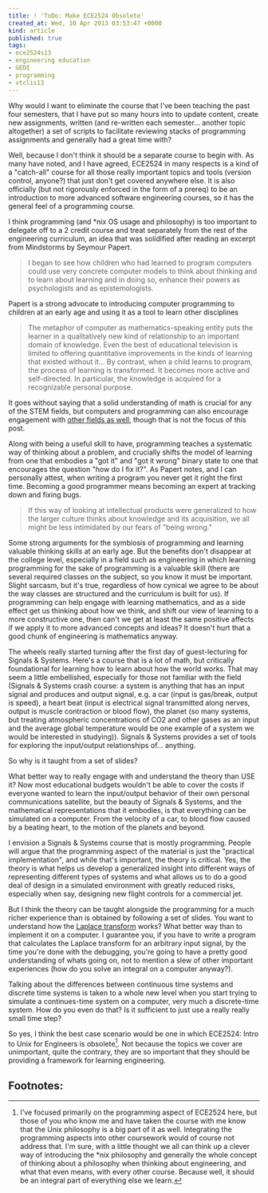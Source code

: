 ```yaml
---
title: ! 'ToDo: Make ECE2524 Obsolete'
created_at: Wed, 10 Apr 2013 03:53:47 +0000
kind: article
published: true
tags:
- ece2524s13
- engineering education
- GEDI
- programming
- vtclis13
---
```


Why would I want to eliminate the course that I've been teaching the
past four semesters, that I have put so many hours into to update
content, create new assignments, written (and re-written each
semester… another topic altogether) a set of scripts to facilitate
reviewing stacks of programming assignments and generally had a great
time with?

Well, because I don't think it should be a separate course to begin
with. As many have noted, and I have agreed, ECE2524 in many respects
is a kind of a "catch-all" course for all those really important
topics and tools (version control, anyone?) that just don't get
covered anywhere else. It is also officially (but not rigorously
enforced in the form of a prereq) to be an introduction to more
advanced software engineering courses, so it has the general feel of a
programming course.

<!-- more -->

I think programming (and *nix OS usage and philosophy) is too
important to delegate off to a 2 credit course and treat separately
from the rest of the engineering curriculum, an idea that was
solidified after reading an excerpt from Mindstorms by Seymour Papert.

> I began to see how children who had learned to program computers
> could use very concrete computer models to think about thinking and
> to learn about learning and in doing so, enhance their powers as
> psychologists and as epistemologists.


Papert is a strong advocate to introducing computer programming to
children at an early age and using it as a tool to learn other
disciplines

>The metaphor of computer as mathematics-speaking entity puts the
>learner in a qualitatively new kind of relationship to an important
>domain of knowledge. Even the best of educational television is
>limited to offering quantitative improvements in the kinds of
>learning that existed without it… By contrast, when a child learns to
>program, the process of learning is transformed. It becomes more
>active and self-directed. In particular, the knowledge is acquired
>for a recognizable personal purpose.

It goes without saying that a solid understanding of math is crucial
for any of the STEM fields, but computers and programming can also
encourage engagement with
[other fields as well](http://blogs.kqed.org/mindshift/2013/04/combining-robotics-with-poetry-art-and-engineering-can-co-exist/),
though that is not the focus of this post.

Along with being a useful skill to have, programming teaches a
systematic way of thinking about a problem, and crucially shifts the
model of learning from one that embodies a "got it" and "got it wrong"
binary state to one that encourages the question "how do I fix
it?". As Papert notes, and I can personally attest, when writing a
program you never get it right the first time. Becoming a good
programmer means becoming an expert at tracking down and fixing bugs.

> If this way of looking at intellectual products were generalized to
> how the larger culture thinks about knowledge and its acquisition,
> we all might be less intimidated by our fears of "being wrong."

Some strong arguments for the symbiosis of programming and learning
valuable thinking skills at an early age. But the benefits don't
disappear at the college level, especially in a field such as
engineering in which learning programming for the sake of programming
is a valuable skill (there are several required classes on the
subject, so you know it must be important. Slight sarcasm, but it's
true, regardless of how cynical we agree to be about the way classes
are structured and the curriculum is built for us). If programming can
help engage with learning mathematics, and as a side effect get us
thinking about how we think, and shift our view of learning to a more
constructive one, then can't we get at least the same positive affects
if we apply it to more advanced concepts and ideas? It doesn't hurt
that a good chunk of engineering is mathematics anyway.

The wheels really started turning after the first day of
guest-lecturing for Signals & Systems. Here's a course that is a lot
of math, but critically foundational for learning how to learn about
how the world works. That may seem a little embellished, especially
for those not familiar with the field (Signals & Systems crash course:
a system is anything that has an input signal and produces and output
signal, e.g. a car (input is gas/break, output is speed), a heart beat
(input is electrical signal transmitted along nerves, output is muscle
contraction or blood flow), the planet (so many systems, but treating
atmospheric concentrations of CO2 and other gases as an input and the
average global temperature would be one example of a system we would
be interested in studying)). Signals & Systems provides a set of tools
for exploring the input/output relationships of… anything.

So why is it taught from a set of slides?

What better way to really engage with and understand the theory than
USE it? Now most educational budgets wouldn't be able to cover the
costs if everyone wanted to learn the input/output behavior of their
own personal communications satellite, but the beauty of Signals &
Systems, and the mathematical representations that it embodies, is
that everything can be simulated on a computer. From the velocity of a
car, to blood flow caused by a beating heart, to the motion of the
planets and beyond.

I envision a Signals & Systems course that is mostly
programming. People will argue that the programming aspect of the
material is just the "practical implementation", and while that's
important, the theory is critical. Yes, the theory is what helps us
develop a generalized insight into different ways of representing
different types of systems and what allows us to do a good deal of
design in a simulated environment with greatly reduced risks,
especially when say, designing new flight controls for a commercial
jet.

But I think the theory can be taught alongside the programming for a
much richer experience than is obtained by following a set of
slides. You want to understand how the
[Laplace transform](http://en.wikipedia.org/wiki/Laplace_transform)
works? What better way than to implement it on a computer. I guarantee
you, if you have to write a program that calculates the Laplace
transform for an arbitrary input signal, by the time you're done with
the debugging, you're going to have a pretty good understanding of
whats going on, not to mention a slew of other important experiences
(how do you solve an integral on a computer anyway?).

Talking about the differences between continuous time systems and
discrete time systems is taken to a whole new level when you start
trying to simulate a continues-time system on a computer, very much a
discrete-time system. How do you even do that? Is it sufficient to
just use a really really small time step?

So yes, I think the best case scenario would be one in which ECE2524:
Intro to Unix for Engineers is obsolete[^focus]. Not because the topics we
cover are unimportant, quite the contrary, they are so important that
they should be providing a framework for learning engineering.

Footnotes:
-----------

[^focus]: I've focused primarily on the programming aspect of ECE2524
    here, but those of you who know me and have taken the course with
    me know that the Unix philosophy is a big part of it as
    well. Integrating the programming aspects into other coursework
    would of course not address that. I'm sure, with a little thought
    we all can think up a clever way of introducing the *nix
    philosophy and generally the whole concept of thinking about a
    philosophy when thinking about engineering, and what that even
    means, with every other course. Because well, it should be an
    integral part of everything else we learn.

